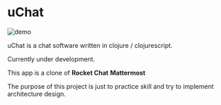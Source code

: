 # uChat

![demo](https://github.com/idhowardgj94/uchat-backend/blob/main/pics/demo-1.png?raw=true)

uChat is a chat software written in clojure / clojurescript.

Currently under development.

This app is a clone of **Rocket Chat** **Mattermost**

The purpose of this project is just to practice skill and try to implement architecture design.

